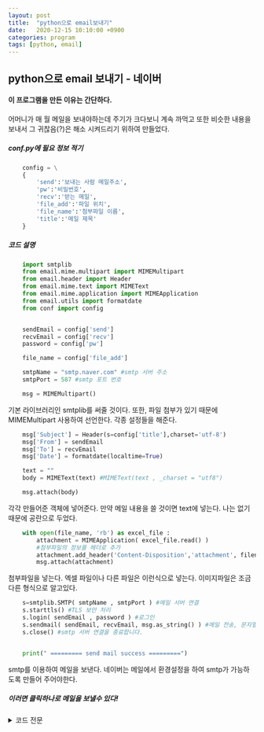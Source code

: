 ```yaml
---
layout: post
title:  "python으로 email보내기"
date:   2020-12-15 10:10:00 +0900
categories: program
tags: [python, email] 
---
```



## python으로 email 보내기 - 네이버

#### 이 프로그램을 만든 이유는 간단하다. 
 어머니가 매 월 메일을 보내야하는데 주기가 크다보니 계속 까먹고 또한 비슷한 내용을 보내서 그 귀찮음(?)은 해소 시켜드리기 위하여 만들었다. 


##### conf.py에 필요 정보 적기
```python
    config = \
    {
        'send':'보내는 사람 메일주소',
        'pw':'비밀번호',
        'recv':'받는 메일',
        'file_add':'파일 위치',
        'file_name':'첨부파일 이름',
        'title':'메일 제목'
    }
 ```


##### 코드 설명

```python
    import smtplib
    from email.mime.multipart import MIMEMultipart
    from email.header import Header
    from email.mime.text import MIMEText
    from email.mime.application import MIMEApplication
    from email.utils import formatdate
    from conf import config


    sendEmail = config['send']
    recvEmail = config['recv']
    password = config['pw']

    file_name = config['file_add']

    smtpName = "smtp.naver.com" #smtp 서버 주소
    smtpPort = 587 #smtp 포트 번호

    msg = MIMEMultipart()

 ```

 기본 라이브러리인 smtplib를 써줄 것이다. 
 또한, 파일 첨부가 있기 때문에 MIMEMultipart 사용하여 선언한다.
 각종 설정들을 해준다.

```python
    msg['Subject'] = Header(s=config['title'],charset='utf-8')
    msg['From'] = sendEmail
    msg['To'] = recvEmail
    msg['Date'] = formatdate(localtime=True)

    text = ""
    body = MIMEText(text) #MIMEText(text , _charset = "utf8")

    msg.attach(body)
  ```

각각 만들어준 객체에 넣어준다. 
만약 메일 내용을 쓸 것이면 text에 넣는다. 나는 없기 때문에 공란으로 두었다. 

```python
    with open(file_name, 'rb') as excel_file :
        attachment = MIMEApplication( excel_file.read() )
        #첨부파일의 정보를 헤더로 추가
        attachment.add_header('Content-Disposition','attachment', filename=config['file_name'])
        msg.attach(attachment)

 ```

 첨부파일을 넣는다. 엑셀 파일이나 다른 파일은 이런식으로 넣는다. 이미지파일은 조금 다른 형식으로 알고있다. 


```python
    s=smtplib.SMTP( smtpName , smtpPort ) #메일 서버 연결
    s.starttls() #TLS 보안 처리
    s.login( sendEmail , password ) #로그인
    s.sendmail( sendEmail, recvEmail, msg.as_string() ) #메일 전송, 문자열로 변환하여 보냅니다.
    s.close() #smtp 서버 연결을 종료합니다.


    print(" ========= send mail success =========")
 ```

smtp를 이용하여 메일을 보낸다. 네이버는 메일에서 환경설정을 하여 smtp가 가능하도록 만들어 주어야한다. 

##### 이러면 클릭하나로 메일을 보낼수 있다!


<details>
<summary> 코드 전문 </summary> 

```python
    import smtplib
    from email.mime.multipart import MIMEMultipart
    from email.header import Header
    from email.mime.text import MIMEText
    from email.mime.application import MIMEApplication
    from email.utils import formatdate
    from conf import config


    sendEmail = config['send']
    recvEmail = config['recv']
    password = config['pw']

    file_name = config['file_add']
    #file_name = "C:\Users\kimyoomin\Desktop\test.xlsx"

    smtpName = "smtp.naver.com" #smtp 서버 주소
    smtpPort = 587 #smtp 포트 번호

    text = ""
    body = MIMEText(text) #MIMEText(text , _charset = "utf8")

    msg = MIMEMultipart()

    msg['Subject'] = Header(s=config['title'],charset='utf-8')
    msg['From'] = sendEmail
    msg['To'] = recvEmail
    msg['Date'] = formatdate(localtime=True)
    msg.attach(body)

    print(msg.as_string())

    with open(file_name, 'rb') as excel_file :
        attachment = MIMEApplication( excel_file.read() )
        #첨부파일의 정보를 헤더로 추가
        attachment.add_header('Content-Disposition','attachment', filename=config['file_name'])
        msg.attach(attachment)


    s=smtplib.SMTP( smtpName , smtpPort ) #메일 서버 연결
    s.starttls() #TLS 보안 처리
    s.login( sendEmail , password ) #로그인
    s.sendmail( sendEmail, recvEmail, msg.as_string() ) #메일 전송, 문자열로 변환하여 보냅니다.
    s.close() #smtp 서버 연결을 종료합니다.


    print(" ========= send mail success =========")
 ```
</details>